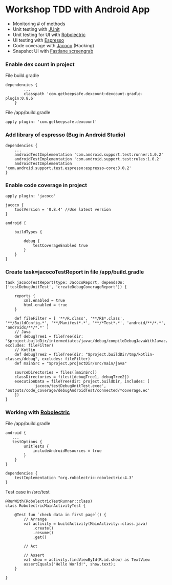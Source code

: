 # Workshop TDD with Android App
* Monitoring # of methods
* Unit testing with [JUnit](https://github.com/junit-team/junit4/wiki)
* Unit testing for UI with [Robolectric](http://robolectric.org/)
* UI testing with [Espresso](https://developer.android.com/training/testing/espresso)
* Code coverage with [Jacoco](https://github.com/jacoco/jacoco) (Hacking)
* Snapshot UI with [Fastlane screengrab](https://docs.fastlane.tools/actions/screengrab/)

### Enable dex count in project
File build.gradle
```
dependencies {
        ...
        classpath 'com.getkeepsafe.dexcount:dexcount-gradle-plugin:0.8.6'
    }
```
File /app/build.gradle
```
apply plugin: 'com.getkeepsafe.dexcount'
```

### Add library of espresso (Bug in Android Studio)
```
dependencies {
    ...
    androidTestImplementation 'com.android.support.test:runner:1.0.2'
    androidTestImplementation 'com.android.support.test:rules:1.0.2'
    androidTestImplementation 'com.android.support.test.espresso:espresso-core:3.0.2'
}
```

### Enable code coverage in project
```
apply plugin: 'jacoco'

jacoco {
    toolVersion = '0.8.4' //Use latest version
}

android {
    
    buildTypes {

        debug {
            testCoverageEnabled true
        }
    }
}
```

### Create task=jacocoTestReport in file /app/build.gradle
```
task jacocoTestReport(type: JacocoReport, dependsOn: ['testDebugUnitTest', 'createDebugCoverageReport']) {

    reports {
        xml.enabled = true
        html.enabled = true
    }

    def fileFilter = [ '**/R.class', '**/R$*.class', '**/BuildConfig.*', '**/Manifest*.*', '**/*Test*.*', 'android/**/*.*', 'androidx/**/*.*' ]
    // Java
    def debugTree1 = fileTree(dir: "$project.buildDir/intermediates/javac/debug/compileDebugJavaWithJavac/classes", excludes: fileFilter)
    // Kotlin
    def debugTree2 = fileTree(dir: "$project.buildDir/tmp/kotlin-classes/debug", excludes: fileFilter)
    def mainSrc = "$project.projectDir/src/main/java"

    sourceDirectories = files([mainSrc])
    classDirectories = files([debugTree1, debugTree2])
    executionData = fileTree(dir: project.buildDir, includes: [
            'jacoco/testDebugUnitTest.exec', 'outputs/code_coverage/debugAndroidTest/connected/*coverage.ec'
    ])
}
```

### Working with [Robolectric](http://robolectric.org/)
File /app/build.gradle
```
android {
   ...
   testOptions {
        unitTests {
            includeAndroidResources = true
        }
    }
}

dependencies {
    testImplementation "org.robolectric:robolectric:4.3"
}
```

Test case in /src/test
```
@RunWith(RobolectricTestRunner::class)
class RobolectricMainActivityTest {

    @Test fun `check data in first page`() {
        // Arrange
        val activity = buildActivity(MainActivity::class.java)
            .create()
            .resume()
            .get()

        // Act

        // Assert
        val show = activity.findViewById(R.id.show) as TextView
        assertEquals("Hello World!", show.text);
    }

}
```

